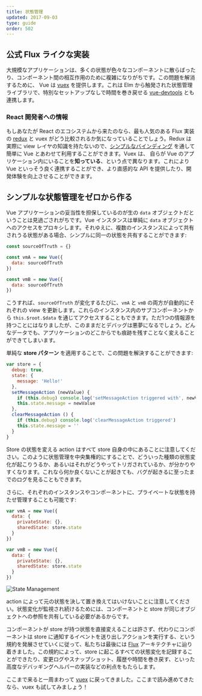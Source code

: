 ```yaml
---
title: 状態管理
updated: 2017-09-03
type: guide
order: 502
---
```


## 公式 Flux ライクな実装

大規模なアプリケーションは、多くの状態が色々なコンポーネントに散らばったり、コンポーネント間の相互作用のために複雑になりがちです。この問題を解消するために、 Vue は [vuex](https://github.com/vuejs/vuex) を提供します。これは Elm から触発された状態管理ライブラリで、特別なセットアップなしで時間を巻き戻せる [vue-devtools](https://github.com/vuejs/vue-devtools) とも連携します。

### React 開発者への情報

もしあなたが React のエコシステムから来たのなら、最も人気のある Flux 実装の [redux](https://github.com/reactjs/redux) と vuex がどう比較されるか気になっていることでしょう。Redux は実際に view レイヤの知識を持たないので、[シンプルなバインディング](https://github.com/egoist/revue) を通して簡単に Vue とあわせて利用することができます。Vuex は、 自らが Vue のアプリケーション内にいることを**知っている**、という点で異なります。これにより Vue といっそう良く連携することができ、より直感的な API を提供したり、開発体験を向上させることができます。

## シンプルな状態管理をゼロから作る

Vue アプリケーションの妥当性を担保しているのが生の `data` オブジェクトだということは見過ごされがちです。Vue インスタンスは単純に `data` オブジェクトへのアクセスをプロキシします。それゆえに、複数のインスタンスによって共有されうる状態がある場合、シンプルに同一の状態を共有することができます:

``` js
const sourceOfTruth = {}

const vmA = new Vue({
  data: sourceOfTruth
})

const vmB = new Vue({
  data: sourceOfTruth
})
```

こうすれば、`sourceOfTruth` が変化するたびに、`vmA` と `vmB` の両方が自動的にそれぞれの view を更新します。これらのインスタンス内のサブコンポーネントから `this.$root.$data` を通じてアクセスすることもできます。ただ1つの情報源を持つことにはなりましたが、このままだとデバッグは悪夢になるでしょう。どんなデータでも、アプリケーションのどこからでも痕跡を残すことなく変えることができてしまいます。

単純な **store パターン** を適用することで、この問題を解決することができます:

``` js
var store = {
  debug: true,
  state: {
    message: 'Hello!'
  },
  setMessageAction (newValue) {
    if (this.debug) console.log('setMessageAction triggered with', newValue)
    this.state.message = newValue
  },
  clearMessageAction () {
    if (this.debug) console.log('clearMessageAction triggered')
    this.state.message = ''
  }
}
```

Store の状態を変える action はすべて store 自身の中にあることに注意してください。このように状態管理を中央集権的にすることで、どういった種類の状態変化が起こりうるか、あるいはそれがどうやってトリガされているか、が分かりやすくなります。これなら何か良くないことが起きても、バグが起きるに至ったまでのログを見ることもできます。

さらに、それぞれのインスタンスやコンポーネントに、プライベートな状態を持たせ管理することも可能です:

``` js
var vmA = new Vue({
  data: {
    privateState: {},
    sharedState: store.state
  }
})

var vmB = new Vue({
  data: {
    privateState: {},
    sharedState: store.state
  }
})
```

![State Management](/images/state.png)

<p class="tip">action によって元の状態を決して置き換えてはいけないことに注意してください。状態変化が監視され続けるためには、コンポーネントと store が同じオブジェクトへの参照を共有している必要があるからです。</p>

コンポーネントが store が持つ状態を直接変えることは許さず、代わりにコンポーネントは store に通知するイベントを送り出しアクションを実行する、という規約を発展させていくに従って、私たちは最後には [Flux](https://facebook.github.io/flux/) アーキテクチャに辿り着きました。この規約によって、store に起こるすべての状態変化を記録することができたり、変更ログやスナップショット、履歴や時間を巻き戻す、といった高度なデバッギングヘルパーの実装などの利点をもたらします。

ここまで来ると一周まわって [vuex](https://github.com/vuejs/vuex) に戻ってきました。ここまで読み進めてきたなら、vuex も試してみましょう！
